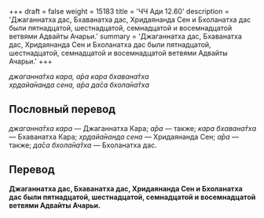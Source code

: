 +++
draft = false
weight = 15183
title = 'ЧЧ Ади 12.60'
description = 'Джаганнатха дас, Бхаванатха дас, Хридаянанда Сен и Бхоланатха дас были пятнадцатой, шестнадцатой, семнадцатой и восемнадцатой ветвями Адвайты Ачарьи.'
summary = 'Джаганнатха дас, Бхаванатха дас, Хридаянанда Сен и Бхоланатха дас были пятнадцатой, шестнадцатой, семнадцатой и восемнадцатой ветвями Адвайты Ачарьи.'
+++

_джаганна̄тха кара, а̄ра кара бхавана̄тха  
хр̣дайа̄нанда сена, а̄ра да̄са бхола̄на̄тха_

## Пословный перевод

_джаганна̄тха_ _кара_ — Джаганнатха Кара; _а̄ра_ — также; _кара_ _бхавана̄тха_ — Бхаванатха Кара; _хр̣дайа̄нанда_ _сена_ — Хридаянанда Сен; _а̄ра_ — также; _да̄са_ _бхола̄на̄тха_ — Бхоланатха дас.

## Перевод

**Джаганнатха дас, Бхаванатха дас, Хридаянанда Сен и Бхоланатха дас были пятнадцатой, шестнадцатой, семнадцатой и восемнадцатой ветвями Адвайты Ачарьи.**
